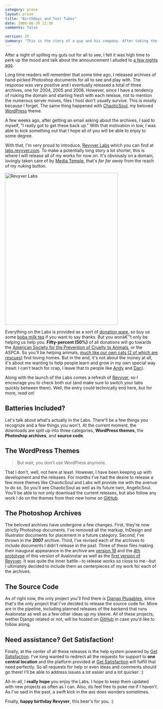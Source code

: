 ```yaml
---
category: prose
layout: prose
title: "Birthdays and Test Tubes"
date: 2008-06-30 21:30
comments: false

version: 25
summary: "This is the story of a guy and his company. After taking the level of seriousness to an all time high, he felt it was time to lighten up the mood a little bit and announce what he's been meaning to all week. Might not be *that* special, but it could very well help a lot of people."
---
```


After a night of spilling my guts out for all to see, I felt it was high time to perk up the mood and talk about the announcement I alluded to [a few nights ago][1].

Long time readers will remember that some time ago, I released archives of hand-picked Photoshop documents for all to see and play with. The response was very positive and I eventually released a total of three archives, one for 2004, 2005 and 2006. However, since I have a tendency of nuking the domain and starting fresh with each release, not to mention the numerous server moves, files I host don't usually survive. This is mostly because I forget. The same thing happened with [ChaoticSoul][2], my beloved [WordPress][3] theme.

A few weeks ago, after getting an email asking about the archives, I said to myself, "I really got to get these back up." With that motivation in tow, I was able to kick something out that I hope all of you will be able to enjoy to some degree.

With that, I'm very proud to introduce, [Revyver Labs][4] which you can find at [labs.revyver.com][4]. To make a potentially long story a lot shorter, this is where I will release all of my works for now on. It's obviously on a domain, lovingly taken care of by [Media Temple][5], that's *far far away* from the reach of my nuking button.

[<img src="http://farm4.static.flickr.com/3047/2626835621_e3cf4bbc02.jpg" width="371" height="500" alt="Revyver Labs" />][20]

Everything on the Labs is provided as a sort of [donation ware][6], so buy us some [boba milk tea][7] if you want to say thanks. But you wonâ€™t only be helping us help you. **Fifty-percent (50%)** of all donations will go towards the [American Society for the Prevention of Cruelty to Animals][8], or the ASPCA. So you'll be helping animals, [much like our own cats (2 of which are rescues)][9] find loving homes. But in the end, it's not about the money at all, it's about me wanting to help people learn and grow in my own special way (read: I can't teach for crap, I leave that to people like [Andy][10] and [Dan][11]).

Along with the launch of the Labs comes a refresh of [Revyver][12], so I encourage you to check both out (and make sure to switch your tabs quickly between them). Well, the entry could technically end here, but for more, *read on*!

## Batteries Included?

Let's talk about what's actually in the Labs. There'll be a few things you recognize and a few things you won't. At the current moment, the downloads are split up into three categories, **WordPress themes**, the **Photoshop archives**, and **source code**.

## The WordPress Themes

> But wait, you don't use WordPress anymore.

That I don't, well, not here at least. However, I have been keeping up with development and the releases. For months I've had the desire to release a few more themes like ChaoticSoul and Labs will provide me with the avenue to do so. So you'll see ChaoticSoul as well as its future twin, AngelicSoul. You'll be able to not only download the current releases, but also follow any work I do on the themes from their new home on [GitHub][13].

## The Photoshop Archives

The beloved archives have undergone a few changes. First, they're now strictly Photoshop documents. I've removed all the markup, InDesign and Illustrator documents for placement in a future category. Second, I've thrown in the **2007** archive. Third, I've revised each of the archives to include documents I didn't release in the past. Three of these files making their inaugural appearance in the archive are [version 19][14] and the [4th prototype][15] of this version of Avalonstar as well as the [first version of Revyver][16]. It was quite the inner battle--to release works so close to me--but I ultimately decided to include them as centerpieces of my work for each of the archives.

## The Source Code

As of right now, the only project you'll find there is [Django Plugables][17], since that's the only project that I've decided to release the source code for. More are in the pipeline, including planned releases of the backend that runs Avalonstar as well as a few other ideas up my sleeve. All of these projects, wether Django related or not, will be hosted on [GitHub][13] in case you'd like to follow along.

## Need assistance? Get Satisfaction!

Finally, at the center of all these releases is the help system powered by [Get Satisfaction][18]. I've long wanted to redirect all the requests for support to **one central location** and the platform provided at [Get Satisfaction][19] will fulfill that need perfectly. So all requests for help or even ideas and comments should go there! I'll be able to address issues a lot easier and a lot quicker. :)

All-in-all, I **really hope** you enjoy the Labs. I hope to keep them updated with new projects as often as I can. Also, do feel free to poke me if I haven't. As I've said in the past, a swift kick in the ass does wonders sometimes.

Finally, **happy birthday Revyver**, this beer's for you. :)

[1]: http://avalonstar.com/blog/2008/jun/29/revyver-week/
[2]: http://www.bloggingpro.com/archives/2006/03/23/wordpress-theme-chaoticsoul/
[3]: http://en.blog.wordpress.com/2006/10/26/new-theme-chaoticsoul/
[4]: http://labs.revyver.com/
[5]: http://www.mediatemple.net/go/order/?refdom=revyver.com
[6]: http://en.wikipedia.org/wiki/Donationware
[7]: http://en.wikipedia.org/wiki/Bubble_tea
[8]: http://aspca.org/
[9]: http://www.flickr.com/photos/avalonstar/sets/152607/
[10]: http://www.stuffandnonsense.co.uk/
[11]: http://simplebits.com/
[12]: http://revyver.com/
[13]: http://github.com/revyver/
[14]: http://flickr.com/photos/lisamac/26246348/
[15]: http://avalonstar.com/blog/2008/mar/30/design-distortion/
[16]: http://flickr.com/photos/avalonstar/179187596/
[17]: http://github.com/revyver/django-plugables/tree/
[18]: http://getsatisfaction.com/revyver/products/revyver_revyver_labs/
[19]: http://getsatisfaction.com/
[20]: http://www.flickr.com/photos/avalonstar/2626835621/
